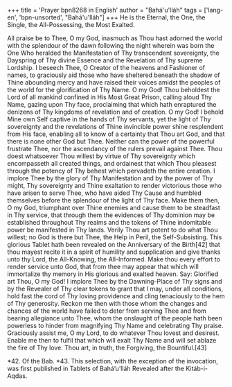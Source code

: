 +++
title = 'Prayer bpn8268 in English'
author = "Bahá'u'lláh"
tags = ['lang-en', 'bpn-unsorted', "Bahá'u'lláh"]
+++
He is the Eternal, the One, the Single, the All-Possessing, the Most Exalted.

All praise be to Thee, O my God, inasmuch as Thou hast adorned the world with the splendour of the dawn following the night wherein was born the One Who heralded the Manifestation of Thy transcendent sovereignty, the Dayspring of Thy divine Essence and the Revelation of Thy supreme Lordship. I beseech Thee, O Creator of the heavens and Fashioner of names, to graciously aid those who have sheltered beneath the shadow of Thine abounding mercy and have raised their voices amidst the peoples of the world for the glorification of Thy Name.
O my God! Thou beholdest the Lord of all mankind confined in His Most Great Prison, calling aloud Thy Name, gazing upon Thy face, proclaiming that which hath enraptured the denizens of Thy kingdoms of revelation and of creation. O my God! I behold Mine own Self captive in the hands of Thy servants, yet the light of Thy sovereignty and the revelations of Thine invincible power shine resplendent from His face, enabling all to know of a certainty that Thou art God, and that there is none other God but Thee. Neither can the power of the powerful frustrate Thee, nor the ascendancy of the rulers prevail against Thee. Thou doest whatsoever Thou willest by virtue of Thy sovereignty which encompasseth all created things, and ordainest that which Thou pleasest through the potency of Thy behest which pervadeth the entire creation.
I implore Thee by the glory of Thy Manifestation and by the power of Thy might, Thy sovereignty and Thine exaltation to render victorious those who have arisen to serve Thee, who have aided Thy Cause and humbled themselves before the splendour of the light of Thy face. Make them then, O my God, triumphant over Thine enemies and cause them to be steadfast in Thy service, that through them the evidences of Thy dominion may be established throughout Thy realms and the tokens of Thine indomitable power be manifested in Thy lands. Verily Thou art potent to do what Thou willest; no God is there but Thee, the Help in Peril, the Self-Subsisting.
This glorious Tablet hath been revealed on the Anniversary of the Birth[42] that thou mayest recite it in a spirit of humility and supplication and give thanks unto thy Lord, the All-Knowing, the All-Informed. Make thou every effort to render service unto God, that from thee may appear that which will immortalize thy memory in His glorious and exalted heaven.
Say: Glorified art Thou, O my God! I implore Thee by the Dawning-Place of Thy signs and by the Revealer of Thy clear tokens to grant that I may, under all conditions, hold fast the cord of Thy loving providence and cling tenaciously to the hem of Thy generosity. Reckon me then with those whom the changes and chances of the world have failed to deter from serving Thee and from bearing allegiance unto Thee, whom the onslaught of the people hath been powerless to hinder from magnifying Thy Name and celebrating Thy praise. Graciously assist me, O my Lord, to do whatever Thou lovest and desirest. Enable me then to fulfil that which will exalt Thy Name and will set ablaze the fire of Thy love.
Thou art, in truth, the Forgiving, the Bountiful.[43]

*42.    Of the Bab.
*43.    This selection, with the exception of the invocation, was first published in Tablets of Bahá’u’lláh Revealed after the Kitáb-i-Aqdas.
